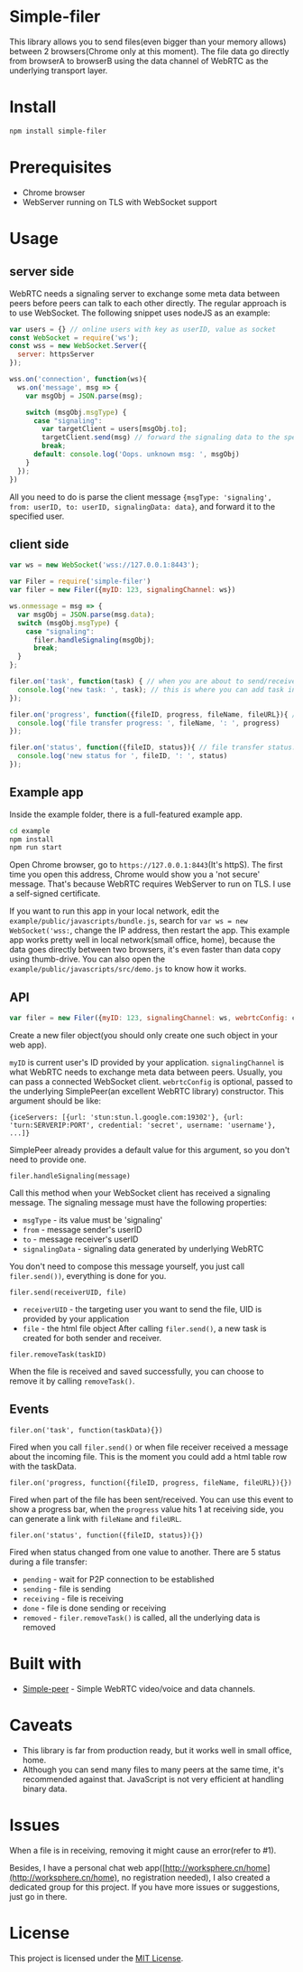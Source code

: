 # Simple-filer

This library allows you to send files(even bigger than your memory allows) between 2 browsers(Chrome only at this moment). The file data go directly from browserA to browserB using the data channel of WebRTC as the underlying transport layer.

# Install
```bash
npm install simple-filer
```
# Prerequisites
* Chrome browser
* WebServer running on TLS with WebSocket support

# Usage
## server side
WebRTC needs a signaling server to exchange some meta data between peers before peers can talk to each other directly.
The regular approach is to use WebSocket. The following snippet uses nodeJS as an example:
```javascript
var users = {} // online users with key as userID, value as socket
const WebSocket = require('ws');
const wss = new WebSocket.Server({
  server: httpsServer
});

wss.on('connection', function(ws){
  ws.on('message', msg => {
    var msgObj = JSON.parse(msg);

    switch (msgObj.msgType) {
      case "signaling":
        var targetClient = users[msgObj.to];
        targetClient.send(msg) // forward the signaling data to the specified user
        break;
      default: console.log('Oops. unknown msg: ', msgObj)
    }
  });
})
```
All you need to do is parse the client message `{msgType: 'signaling', from: userID, to: userID, signalingData: data}`, and forward it to the specified user.

## client side
```javascript
var ws = new WebSocket('wss://127.0.0.1:8443');

var Filer = require('simple-filer')
var filer = new Filer({myID: 123, signalingChannel: ws})

ws.onmessage = msg => {
  var msgObj = JSON.parse(msg.data);
  switch (msgObj.msgType) {
    case "signaling":
      filer.handleSignaling(msgObj);
      break;
  }
};

filer.on('task', function(task) { // when you are about to send/receive a file, newTask event is fired
  console.log('new task: ', task); // this is where you can add task info on the webpage
});

filer.on('progress', function({fileID, progress, fileName, fileURL}){ // file transfer progress event
  console.log('file transfer progress: ', fileName, ': ', progress)
});

filer.on('status', function({fileID, status}){ // file transfer status: pending/sending/receiving/done/removed
  console.log('new status for ', fileID, ': ', status)
});
```
## Example app
Inside the example folder, there is a full-featured example app.
```bash
cd example
npm install
npm run start
```
Open Chrome browser, go to `https://127.0.0.1:8443`(It's httpS). The first time you open this address, Chrome would show you a 'not secure' message.
That's because WebRTC requires WebServer to run on TLS. I use a self-signed certificate.

If you want to run this app in your local network, edit the `example/public/javascripts/bundle.js`, search for `var ws = new WebSocket('wss:`, change the IP address, then restart the app.
This example app works pretty well in local network(small office, home), because the data goes directly between two browsers, it's even faster than data copy using thumb-drive.
You can also open the `example/public/javascripts/src/demo.js` to know how it works.

## API
```javascript
var filer = new Filer({myID: 123, signalingChannel: ws, webrtcConfig: configObject})
```
Create a new filer object(you should only create one such object in your web app).

`myID` is current user's ID provided by your application. `signalingChannel` is what WebRTC needs to exchange meta data between peers. Usually, you can pass a connected WebSocket client.
`webrtcConfig` is optional, passed to the underlying SimplePeer(an excellent WebRTC library) constructor. This argument should be like:
```
{iceServers: [{url: 'stun:stun.l.google.com:19302'}, {url: 'turn:SERVERIP:PORT', credential: 'secret', username: 'username'}, ...]}
```
SimplePeer already provides a default value for this argument, so you don't need to provide one.

```
filer.handleSignaling(message)
```
Call this method when your WebSocket client has received a signaling message. The signaling message must have the following properties:
* `msgType` - its value must be 'signaling'
* `from` - message sender's userID
* `to` - message receiver's userID
* `signalingData` - signaling data generated by underlying WebRTC

You don't need to compose this message yourself, you just call `filer.send())`, everything is done for you.
```
filer.send(receiverUID, file)
```
* `receiverUID` - the targeting user you want to send the file, UID is provided by your application
* `file` - the html file object
After calling `filer.send()`, a new task is created for both sender and receiver.
```
filer.removeTask(taskID)
```
When the file is received and saved successfully, you can choose to remove it by calling `removeTask()`.

## Events
```
filer.on('task', function(taskData){})
```
Fired when you call `filer.send()` or when file receiver received a message about the incoming file.
This is the moment you could add a html table row with the taskData.
```
filer.on('progress, function({fileID, progress, fileName, fileURL}){})
```
Fired when part of the file has been sent/received. You can use this event to show a progress bar,
when the `progress` value hits 1 at receiving side, you can generate a link with `fileName` and `fileURL`.

```
filer.on('status', function({fileID, status}){})
```
Fired when status changed from one value to another. There are 5 status during a file transfer:
* `pending` - wait for P2P connection to be established
* `sending` - file is sending
* `receiving` - file is receiving
* `done` - file is done sending or receiving
* `removed` - `filer.removeTask()` is called, all the underlying data is removed

# Built with

* [Simple-peer](https://github.com/feross/simple-peer) - Simple WebRTC video/voice and data channels.

# Caveats
* This library is far from production ready, but it works well in small office, home.
* Although you can send many files to many peers at the same time, it's recommended against that.
JavaScript is not very efficient at handling binary data.

# Issues
When a file is in receiving, removing it might cause an error(refer to #1).

Besides, I have a personal chat web app([http://worksphere.cn/home](http://worksphere.cn/home), no registration needed), I also created a dedicated group for this project. If you have more issues or suggestions, just go in there.


# License

This project is licensed under the [MIT License](/LICENSE).
